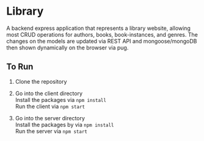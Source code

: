 # Library

A backend express application that represents a library website, allowing most CRUD operations for authors, books, book-instances, and genres. The changes on the models are updated via REST API and mongoose/mongoDB then shown dynamically on the browser via pug.

## To Run

1) Clone the repository

2) Go into the client directory \
Install the packages via `npm install` \
Run the client via `npm start`

3) Go into the server directory \
Install the packages by via `npm install` \
Run the server via `npm start`

